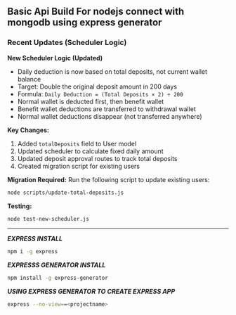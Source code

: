 ## Basic Api Build For nodejs connect with mongodb using express generator

### Recent Updates (Scheduler Logic)

**New Scheduler Logic (Updated)**
- Daily deduction is now based on total deposits, not current wallet balance
- Target: Double the original deposit amount in 200 days
- Formula: `Daily Deduction = (Total Deposits × 2) ÷ 200`
- Normal wallet is deducted first, then benefit wallet
- Benefit wallet deductions are transferred to withdrawal wallet
- Normal wallet deductions disappear (not transferred anywhere)

**Key Changes:**
1. Added `totalDeposits` field to User model
2. Updated scheduler to calculate fixed daily amount
3. Updated deposit approval routes to track total deposits
4. Created migration script for existing users

**Migration Required:**
Run the following script to update existing users:
```bash
node scripts/update-total-deposits.js
```

**Testing:**
```bash
node test-new-scheduler.js
```

---

***EXPRESS INSTALL***
```bash
npm i -g express
```
***EXPRESSS GENERATOR INSTALL***
```bash
npm install -g express-generator
```

***USING EXPRESS GENERATOR TO CREATE EXPRESS APP*** 
```bash
express --no-view==<projectname>
```
